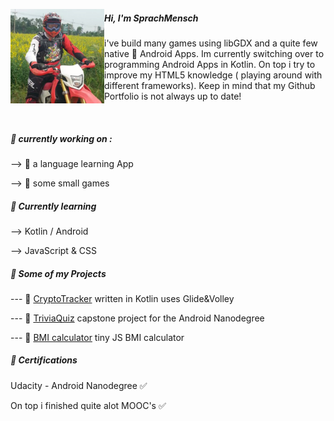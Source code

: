   
 <p align='left'>
  <img width="150" align='left' src="https://raw.githubusercontent.com/Sprachmensch/sprachmensch/master/photo_profile.png?raw=true">
  
##### Hi, I'm SprachMensch

i've build many games using libGDX and a quite few native :iphone: Android Apps. Im currently switching over to programming Android Apps in Kotlin. On top i try to improve my HTML5 knowledge ( playing around with different frameworks). Keep in mind that my Github Portfolio is not always up to date!
</p>

<div><br></div>

##### :wrench: currently working on :

--> :pencil: a language learning App

--> :space_invader: some small games


  
##### 🌱 Currently learning
--> Kotlin / Android
 
--> JavaScript & CSS
 

 
##### :file_folder: Some of my Projects

--- :floppy_disk: [CryptoTracker](https://github.com/Sprachmensch/Kotlin-CryptoTracker) written in Kotlin uses Glide&Volley
   
--- :floppy_disk: [TriviaQuiz](https://github.com/Sprachmensch/TriviaQuiz) capstone project for the Android Nanodegree 
   
--- :floppy_disk: [BMI calculator](https://github.com/Sprachmensch/JS_BMI) tiny JS BMI calculator

##### :blue_book: Certifications
 Udacity - Android Nanodegree :white_check_mark:
 
 On top i finished quite alot MOOC's :white_check_mark:
 
